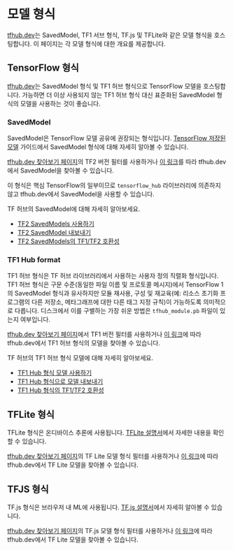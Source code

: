 <!--* freshness: { owner: 'maringeo' reviewed: '2021-03-15' review_interval: '3 months'} *-->

# 모델 형식

[tfhub.dev](https://tfhub.dev)는 SavedModel, TF1 서브 형식, TF.js 및 TFLite와 같은 모델 형식을 호스팅합니다. 이 페이지는 각 모델 형식에 대한 개요를 제공합니다.

## TensorFlow 형식

[tfhub.dev](https://tfhub.dev)는 SavedModel 형식 및 TF1 허브 형식으로 TensorFlow 모델을 호스팅합니다. 가능하면 더 이상 사용되지 않는 TF1 허브 형식 대신 표준화된 SavedModel 형식의 모델을 사용하는 것이 좋습니다.

### SavedModel

SavedModel은 TensorFlow 모델 공유에 권장되는 형식입니다. [TensorFlow 저장된 모델](https://www.tensorflow.org/guide/saved_model) 가이드에서 SavedModel 형식에 대해 자세히 알아볼 수 있습니다.

[tfhub.dev 찾아보기 페이지](https://tfhub.dev/s?subtype=module,placeholder)의 TF2 버전 필터를 사용하거나 [이 링크](https://tfhub.dev/s?subtype=module,placeholder&tf-version=tf2)를 따라 tfhub.dev에서 SavedModel을 찾아볼 수 있습니다.

이 형식은 핵심 TensorFlow의 일부이므로 `tensorflow_hub` 라이브러리에 의존하지 않고 tfhub.dev에서 SavedModel을 사용할 수 있습니다.

TF 허브의 SavedModel에 대해 자세히 알아보세요.

- [TF2 SavedModels 사용하기](tf2_saved_model.md)
- [TF2 SavedModel 내보내기](exporting_tf2_saved_model.md)
- [TF2 SavedModels의 TF1/TF2 호환성](model_compatibility.md)

### TF1 Hub format

TF1 허브 형식은 TF 허브 라이브러리에서 사용하는 사용자 정의 직렬화 형식입니다. TF1 허브 형식은 구문 수준(동일한 파일 이름 및 프로토콜 메시지)에서 TensorFlow 1의 SavedModel 형식과 유사하지만 모듈 재사용, 구성 및 재교육(예: 리소스 초기화 프로그램의 다른 저장소, 메타그래프에 대한 다른 태그 지정 규칙)이 가능하도록 의미적으로 다릅니다. 디스크에서 이를 구별하는 가장 쉬운 방법은 `tfhub_module.pb` 파일이 있는지 여부입니다.

[tfhub.dev 찾아보기 페이지](https://tfhub.dev/s?subtype=module,placeholder)에서 TF1 버전 필터를 사용하거나 [이 링크](https://tfhub.dev/s?subtype=module,placeholder&tf-version=tf1)에 따라 tfhub.dev에서 TF1 허브 형식의 모델을 찾아볼 수 있습니다.

TF 허브의 TF1 허브 형식 모델에 대해 자세히 알아보세요.

- [TF1 Hub 형식 모델 사용하기](tf1_hub_module.md)
- [TF1 Hub 형식으로 모델 내보내기](exporting_hub_format.md)
- [TF1 Hub 형식의 TF1/TF2 호환성](model_compatibility.md)

## TFLite 형식

TFLite 형식은 온디바이스 추론에 사용됩니다. [TFLite 설명서](https://www.tensorflow.org/lite)에서 자세한 내용을 확인할 수 있습니다.

[tfhub.dev 찾아보기 페이지](https://tfhub.dev/s?subtype=module,placeholder)의 TF Lite 모델 형식 필터를 사용하거나 [이 링크](https://tfhub.dev/lite)에 따라 tfhub.dev에서 TF Lite 모델을 찾아볼 수 있습니다.

## TFJS 형식

TF.js 형식은 브라우저 내 ML에 사용됩니다. [TF.js 설명서](https://www.tensorflow.org/js)에서 자세히 알아볼 수 있습니다.

[tfhub.dev 찾아보기 페이지](https://tfhub.dev/s?subtype=module,placeholder)의 TF.js 모델 형식 필터를 사용하거나 [이 링크](https://tfhub.dev/js)에 따라 tfhub.dev에서 TF Lite 모델을 찾아볼 수 있습니다.
